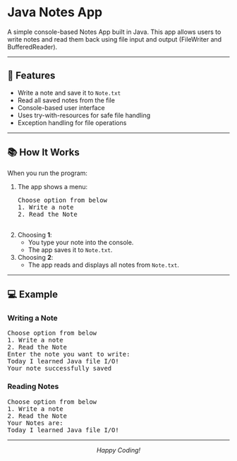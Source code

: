 <h1>Java Notes App</h1>

<p>
A simple console-based Notes App built in Java. This app allows users to write notes and read them back using file input and output (FileWriter and BufferedReader).
</p>

<hr />

<h2>🚀 Features</h2>

<ul>
  <li>Write a note and save it to <code>Note.txt</code></li>
  <li>Read all saved notes from the file</li>
  <li>Console-based user interface</li>
  <li>Uses try-with-resources for safe file handling</li>
  <li>Exception handling for file operations</li>
</ul>

<hr />

<h2>📚 How It Works</h2>

<p>When you run the program:</p>

<ol>
  <li>The app shows a menu:<br />
    <pre>
Choose option from below
1. Write a note
2. Read the Note
    </pre>
  </li>
  <li>Choosing <b>1</b>:
    <ul>
      <li>You type your note into the console.</li>
      <li>The app saves it to <code>Note.txt</code>.</li>
    </ul>
  </li>
  <li>Choosing <b>2</b>:
    <ul>
      <li>The app reads and displays all notes from <code>Note.txt</code>.</li>
    </ul>
  </li>
</ol>

<hr />

<h2>💻 Example</h2>

<h3>Writing a Note</h3>

<pre>
Choose option from below
1. Write a note
2. Read the Note
Enter the note you want to write:
Today I learned Java file I/O!
Your note successfully saved
</pre>

<h3>Reading Notes</h3>

<pre>
Choose option from below
1. Write a note
2. Read the Note
Your Notes are:
Today I learned Java file I/O!
</pre>

<hr />

<p align="center"><i>Happy Coding!</i></p>
